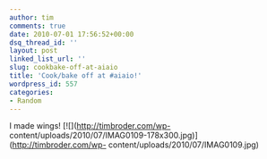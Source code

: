 ```yaml
---
author: tim
comments: true
date: 2010-07-01 17:56:52+00:00
dsq_thread_id: ''
layout: post
linked_list_url: ''
slug: cookbake-off-at-aiaio
title: 'Cook/bake off at #aiaio!'
wordpress_id: 557
categories:
- Random
---
```


I made wings! [![](http://timbroder.com/wp-
content/uploads/2010/07/IMAG0109-178x300.jpg)](http://timbroder.com/wp-
content/uploads/2010/07/IMAG0109.jpg)


